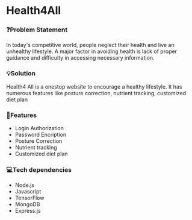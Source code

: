 # Health4All
### ❓Problem Statement
In today's competitive world, people neglect their health and live an unhealthy lifestyle. A major factor in avoiding health is lack of proper guidance and difficulty in accessing necessary information.
### 💡Solution
Health4 All is a onestop website to encourage a healthy lifestyle. It has numerous features like posture correction, nutrient tracking, customized diet plan 

### 🎯Features
- Login Authorization
- Password Encription
- Posture Correction
- Nutrient tracking
- Customized diet plan

### 💻Tech dependencies
- Node.js
- Javascript
- TensorFlow
- MongoDB
- Express.js






